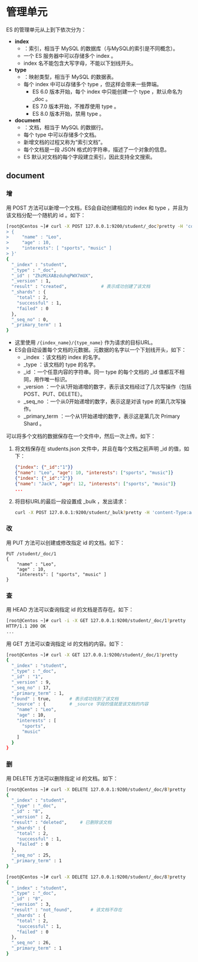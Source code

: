 # 管理单元

ES 的管理单元从上到下依次分为：
- **index**
  - ：索引，相当于 MySQL 的数据库（与MySQL的索引是不同概念）。
  - 一个 ES 服务器中可以存储多个 index 。
  - index 名不能包含大写字母，不能以下划线开头。
- **type**
  - ：映射类型，相当于 MySQL 的数据表。
  - 每个 index 中可以存储多个 type ，但这样会带来一些弊端。
    - ES 6.0 版本开始，每个 index 中只能创建一个 type ，默认命名为 _doc 。
    - ES 7.0 版本开始，不推荐使用 type 。
    - ES 8.0 版本开始，禁用 type 。
- **document**
  - ：文档，相当于 MySQL 的数据行。
  - 每个 type 中可以存储多个文档。
  - 新增文档的过程又称为“索引文档”。
  - 每个文档是一段 JSON 格式的字符串，描述了一个对象的信息。
  - ES 默认对文档的每个字段建立索引，因此支持全文搜索。


## document

### 增

用 POST 方法可以新增一个文档，ES会自动创建相应的 index 和 type ，并且为该文档分配一个随机的 id 。如下：
```sh
[root@Centos ~]# curl -X POST 127.0.0.1:9200/student/_doc?pretty -H 'content-Type:application/json' -d '
> {
>     "name" : "Leo",
>     "age" : 10,
>     "interests": [ "sports", "music" ]
> }'
{
  "_index" : "student",
  "_type" : "_doc",
  "_id" : "ZhzMiXABzduhqPWX7mUX",
  "_version" : 1,
  "result" : "created",             # 表示成功创建了该文档
  "_shards" : {
    "total" : 2,
    "successful" : 1,
    "failed" : 0
  },
  "_seq_no" : 0,
  "_primary_term" : 1
}
```
- 这里使用 `/{index_name}/{type_name}` 作为请求的目标URL。
- ES会自动设置每个文档的元数据。元数据的名字以一个下划线开头，如下：
  - _index ：该文档的 index 的名字。
  - _type ：该文档的 type 的名字。
  - _id ：一个任意内容的字符串。同一 type 的每个文档的 _id 值都互不相同，用作唯一标识。
  - _version ：一个从1开始递增的数字，表示该文档经过了几次写操作（包括POST、PUT、DELETE）。
  - _seq_no ：一个从0开始递增的数字，表示这是对该 type 的第几次写操作。
  - _primary_term ：一个从1开始递增的数字，表示这是第几次 Primary Shard 。


可以将多个文档的数据保存在一个文件中，然后一次上传。如下：
1. 将文档保存在 students.json 文件中，并且在每个文档之前声明 _id 的值，如下：
    ```json
    {"index": {"_id":"1"}}
    {"name": "Leo", "age": 10, "interests": ["sports", "music"]}
    {"index": {"_id":"2"}}
    {"name": "Jack", "age": 12, "interests": ["sports", "music"]}
    ...
    ```
2. 将目标URL的最后一段设置成 _bulk ，发出请求：
    ```sh
    curl -X POST 127.0.0.1:9200/student/_bulk?pretty -H 'content-Type:application/json' --data-binary "@students.json"
    ```


### 改

用 PUT 方法可以创建或修改指定 id 的文档。如下：
```
PUT /student/_doc/1
{
    "name" : "Leo",
    "age" : 10,
    "interests": [ "sports", "music" ]
}
```


### 查

用 HEAD 方法可以查询指定 id 的文档是否存在。如下：
```sh
[root@Centos ~]# curl -i -X GET 127.0.0.1:9200/student/_doc/1?pretty
HTTP/1.1 200 OK
...
```

用 GET 方法可以查询指定 id 的文档的内容。如下：
```sh
[root@Centos ~]# curl -X GET 127.0.0.1:9200/student/_doc/1?pretty
{
  "_index" : "student",
  "_type" : "_doc",
  "_id" : "1",
  "_version" : 9,
  "_seq_no" : 17,
  "_primary_term" : 1,
  "found" : true,       # 表示成功找到了该文档
  "_source" : {         # _source 字段的值就是该文档的内容
    "name" : "Leo",
    "age" : 10,
    "interests" : [
      "sports",
      "music"
    ]
  }
}
```


### 删

用 DELETE 方法可以删除指定 id 的文档。如下：

```sh
[root@Centos ~]# curl -X DELETE 127.0.0.1:9200/student/_doc/8?pretty
{
  "_index" : "student",
  "_type" : "_doc",
  "_id" : "8",
  "_version" : 2,
  "result" : "deleted",     # 已删除该文档
  "_shards" : {
    "total" : 2,
    "successful" : 1,
    "failed" : 0
  },
  "_seq_no" : 25,
  "_primary_term" : 1
}
```

```sh
[root@Centos ~]# curl -X DELETE 127.0.0.1:9200/student/_doc/8?pretty
{
  "_index" : "student",
  "_type" : "_doc",
  "_id" : "8",
  "_version" : 3,
  "result" : "not_found",       # 该文档不存在
  "_shards" : {
    "total" : 2,
    "successful" : 1,
    "failed" : 0
  },
  "_seq_no" : 26,
  "_primary_term" : 1
}
```
